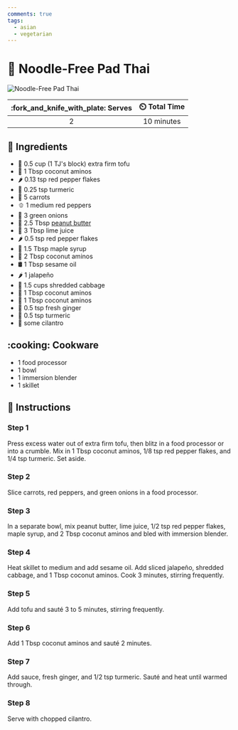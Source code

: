 ```yaml
---
comments: true
tags:
  - asian
  - vegetarian
---
```

# :curry: Noodle-Free Pad Thai

![Noodle-Free Pad Thai](../assets/images/noodle-free-pad-thai.jpg)

| :fork_and_knife_with_plate: Serves | :timer_clock: Total Time |
|:----------------------------------:|:-----------------------: |
| 2 | 10 minutes |

## :salt: Ingredients

- :butter: 0.5 cup (1 TJ's block) extra firm tofu
- :sake: 1 Tbsp coconut aminos
- :hot_pepper: 0.13 tsp red pepper flakes
- :curry: 0.25 tsp turmeric
- :carrot: 5 carrots
- :bell_pepper: 1 medium red peppers
- :herb: 3 green onions
- :peanuts: 2.5 Tbsp [peanut butter][1]
- :lemon: 3 Tbsp lime juice
- :hot_pepper: 0.5 tsp red pepper flakes
- :maple_leaf: 1.5 Tbsp maple syrup
- :sake: 2 Tbsp coconut aminos
- :oil_drum: 1 Tbsp sesame oil
- :hot_pepper: 1 jalapeño
- :leafy_green: 1.5 cups shredded cabbage
- :sake: 1 Tbsp coconut aminos
- :sake: 1 Tbsp coconut aminos
- :sweet_potato: 0.5 tsp fresh ginger
- :curry: 0.5 tsp turmeric
- :herb: some cilantro

## :cooking: Cookware

- 1 food processor
- 1 bowl
- 1 immersion blender
- 1 skillet

## :pencil: Instructions

### Step 1

Press excess water out of extra firm tofu, then blitz in a food processor or into a crumble. Mix in 1 Tbsp coconut
aminos, 1/8 tsp red pepper flakes, and 1/4 tsp turmeric. Set aside.

### Step 2

Slice carrots, red peppers, and green onions in a food processor.

### Step 3

In a separate bowl, mix peanut butter, lime juice, 1/2 tsp red pepper flakes, maple syrup, and 2 Tbsp coconut aminos and
bled with immersion blender.

### Step 4

Heat skillet to medium and add sesame oil. Add sliced jalapeño, shredded cabbage, and 1 Tbsp coconut aminos. Cook 3
minutes, stirring frequently.

### Step 5

Add tofu and sauté 3 to 5 minutes, stirring frequently.

### Step 6

Add 1 Tbsp coconut aminos and sauté 2 minutes.

### Step 7

Add sauce, fresh ginger, and 1/2 tsp turmeric. Sauté and heat until warmed through.

### Step 8

Serve with chopped cilantro.

[1]: <../ingredients/peanut-butter.md>
